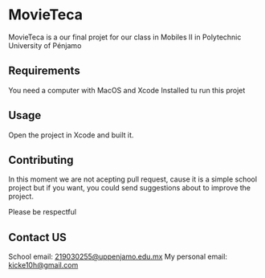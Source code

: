 # MovieTeca

MovieTeca is a our final projet for our class in Mobiles II in Polytechnic University of Pénjamo

## Requirements

You need a computer with MacOS and Xcode Installed tu run this projet

## Usage

Open the project in Xcode and built it.

## Contributing
In this moment we are not acepting pull request, cause it is a simple school project but if you want, you could send suggestions about to improve the project.

Please be respectful

## Contact US

School email: 219030255@uppenjamo.edu.mx
My personal email: kicke10h@gmail.com

